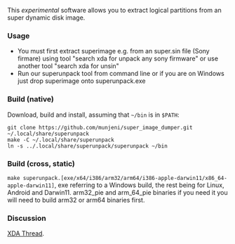 This *experimental* software allows you to extract logical partitions from an super dynamic disk image.  

### Usage

- You must first extract superimage e.g. from an super.sin file (Sony firmare) using tool "search xda for unpack any sony firmware" or use another tool "search xda for unsin"
- Run our superunpack tool from command line or if you are on Windows just drop superimage onto superunpack.exe 

### Build (native)

Download, build and install, assuming that `~/bin` is in `$PATH`:

    git clone https://github.com/munjeni/super_image_dumper.git ~/.local/share/superunpack
    make -C ~/.local/share/superunpack
    ln -s ../.local/share/superunpack/superunpack ~/bin

### Build (cross, static)

`make superunpack.[exe/x64/i386/arm32/arm64/i386-apple-darwin11/x86_64-apple-darwin11]`, exe referring to a Windows build, the rest being for Linux, Android and Darwin11.
arm32_pie and arm_64_pie binaries if you need it you will need to build arm32 or arm64 binaries first. 

### Discussion

[XDA Thread](https://forum.xda-developers.com/crossdevice-dev/sony/tool-superimage-dump-tool-t4120963). 
